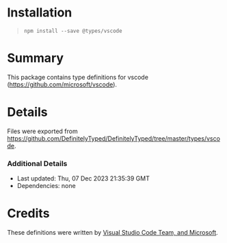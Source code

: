 # Installation
> `npm install --save @types/vscode`

# Summary
This package contains type definitions for vscode (https://github.com/microsoft/vscode).

# Details
Files were exported from https://github.com/DefinitelyTyped/DefinitelyTyped/tree/master/types/vscode.

### Additional Details
 * Last updated: Thu, 07 Dec 2023 21:35:39 GMT
 * Dependencies: none

# Credits
These definitions were written by [Visual Studio Code Team, and Microsoft](https://github.com/microsoft).
